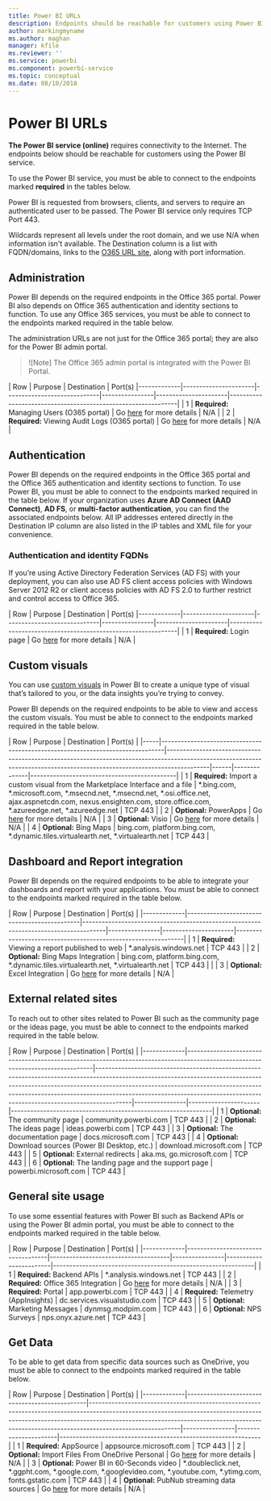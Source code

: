 ```yaml
---
title: Power BI URLs
description: Endpoints should be reachable for customers using Power BI
author: markingmyname
ms.author: maghan
manager: kfile
ms.reviewer: ''
ms.service: powerbi
ms.component: powerbi-service
ms.topic: conceptual
ms.date: 08/10/2018
---
```


# Power BI URLs

**The Power BI service (online)** requires connectivity to the Internet. The endpoints below should be reachable for customers using the Power BI service.

To use the Power BI service, you must be able to connect to the endpoints marked **required** in the tables below.

Power BI is requested from browsers, clients, and servers to require an authenticated user to be passed. The Power BI service only requires TCP Port 443.

Wildcards represent all levels under the root domain, and we use N/A when information isn't available. The Destination column is a list with FQDN/domains, links to the [O365 URL site](https://support.office.com/article/office-365-urls-and-ip-address-ranges-8548a211-3fe7-47cb-abb1-355ea5aa88a2?ui=en-US&rs=en-US&ad=US#bkmk_portal-identity), along with port information.

## Administration

Power BI depends on the required endpoints in the Office 365 portal. Power BI also depends on Office 365 authentication and identity sections to function. To use any Office 365 services, you must be able to connect to the endpoints marked required in the table below.

The administration URLs are not just for the Office 365 portal; they are also for the Power BI admin portal.

>![Note]
>The Office 365 admin portal is integrated with the Power BI Portal.

|     Row     |     Purpose     |     Destination     |       Port(s)
|-------------|----------------------|-----------------------------|----------------|----------------------|--------------------------------------------------------------|
| 1 | **Required:** Managing Users (O365 portal) | Go [here](https://support.office.com/article/Office-365-URLs-and-IP-address-ranges-8548a211-3fe7-47cb-abb1-355ea5aa88a2#bkmk_portal-identity) for more details | N/A |
| 2 | **Required:** Viewing Audit Logs (O365 portal) | Go [here](https://support.office.com/article/Office-365-URLs-and-IP-address-ranges-8548a211-3fe7-47cb-abb1-355ea5aa88a2#bkmk_portal-identity) for more details | N/A |

## Authentication

Power BI depends on the required endpoints in the Office 365 portal and the Office 365 authentication and identity sections to function. To use Power BI, you must be able to connect to the endpoints marked required in the table below. If your organization uses **Azure AD Connect (AAD Connect)**, **AD FS**, or **multi-factor authentication**, you can find the associated endpoints below. All IP addresses entered directly in the Destination IP column are also listed in the IP tables and XML file for your convenience.

### Authentication and identity FQDNs
If you’re using Active Directory Federation Services (AD FS) with your deployment, you can also use AD FS client access policies with Windows Server 2012 R2 or client access policies with AD FS 2.0 to further restrict and control access to Office 365.

|     Row     |     Purpose     |     Destination     |       Port(s)
|-------------|----------------------|-----------------------------|----------------|----------------------|--------------------------------------------------------------|
| 1 | **Required:** Login page | Go [here](https://support.office.com/article/Office-365-URLs-and-IP-address-ranges-8548a211-3fe7-47cb-abb1-355ea5aa88a2#bkmk_identity) for more details | N/A |

## Custom visuals

You can use [custom visuals](power-bi-custom-visuals.md) in Power BI to create a unique type of visual that’s tailored to you, or the data insights you’re trying to convey.

Power BI depends on the required endpoints to be able to view and access the custom visuals. You must be able to connect to the endpoints marked required in the table below.

| Row | Purpose | Destination | Port(s) |
|-----|-------------------------------------------------------------------------------|-------------------------------------------------------------------------------------------------------------------------------------------------------------------------|------|--------------|---------------------------------------------|
| 1 | **Required:** Import a custom visual from the Marketplace Interface and a file | *.bing.com, *.microsoft.com, *.msecnd.net, *.msecnd.net,  *.osi.office.net, ajax.aspnetcdn.com, nexus.ensighten.com, store.office.com, *.azureedge.net, *.azureedge.net | TCP 443 |
| 2 | **Optional:** PowerApps | Go [here](https://docs.microsoft.com/powerapps/maker/canvas-apps/limits-and-config#required-services) for more details | N/A |
| 3 | **Optional:** Visio | Go [here](https://support.office.com/article/Office-365-URLs-and-IP-address-ranges-8548a211-3fe7-47cb-abb1-355ea5aa88a2#bkmk_officeonline) for more details | N/A |
| 4 | **Optional:** Bing Maps | bing.com, platform.bing.com, *.dynamic.tiles.virtualearth.net, *.virtualearth.net | TCP 443 |

## Dashboard and Report integration

Power BI depends on the required endpoints to be able to integrate your dashboards and report with your applications. You must be able to connect to the endpoints marked required in the table below.

|     Row     |     Purpose     |     Destination     |       Port(s)     |
|-------------|---------------------------------------------|-------------------------------------------------------------------------------------|----------------|----------------------|--------------------------------------------------------------|
| 1 | **Required:** Viewing a report published to web | *.analysis.windows.net | TCP 443 |
| 2 | **Optional:** Bing Maps Integration | bing.com, platform.bing.com, *.dynamic.tiles.virtualearth.net, *.virtualearth.net | TCP 443 | |
| 3 | **Optional:** Excel Integration | Go [here](https://support.office.com/article/Office-365-URLs-and-IP-address-ranges-8548a211-3fe7-47cb-abb1-355ea5aa88a2#bkmk_officeonline) for more details | N/A |

## External related sites

To reach out to other sites related to Power BI such as the community page or the ideas page, you must be able to connect to the endpoints marked required in the table below.

|     Row     |     Purpose     |     Destination     |       Port(s)     |
|-------------|-------------------------------------------------------------------------------------------------------------------------------|-----------------------------------------------------------------------------------------------------------------------------------------------------------------------------------------------------------------------------------------------------------------------------------------------------------------------------------|----------------|----------------------|--------------------------------------------------------------|
| 1 | **Optional:** The community page  |  community.powerbi.com | TCP 443 |
| 2 | **Optional:** The ideas page | ideas.powerbi.com | TCP 443 |
| 3 | **Optional:** The documentation page | docs.microsoft.com | TCP 443 |
| 4 | **Optional:** Download sources (Power BI Desktop, etc.) | download.microsoft.com | TCP 443 |
| 5 | **Optional:** External redirects | aka.ms, go.microsoft.com  | TCP 443 |
| 6 | **Optional:** The landing page and the support page | powerbi.microsoft.com | TCP 443 |

## General site usage

To use some essential features with Power BI such as Backend APIs or using the Power BI admin portal, you must be able to connect to the endpoints marked required in the table below.

|     Row     |       Purpose     |       Destination     |       Port(s)     |
|-------------|-----------------------------------|-------------------------------------|----------------|------------------------|--------------------------------------------------------------|
| 1 | **Required:** Backend APIs | *.analysis.windows.net | TCP 443 |
| 2 | **Required:** Office 365 Integration | Go [here](https://support.office.com/article/Office-365-URLs-and-IP-address-ranges-8548a211-3fe7-47cb-abb1-355ea5aa88a2#bkmk_portal-identity) for more details | N/A |
| 3 | **Required:** Portal | app.powerbi.com | TCP 443 |
| 4 | **Required:** Telemetry (AppInsights) | dc.services.visualstudio.com | TCP 443 |
| 5 | **Optional:** Marketing Messages  | dynmsg.modpim.com | TCP 443 |
| 6 | **Optional:** NPS Surveys  | nps.onyx.azure.net | TCP 443 |

## Get Data

To be able to get data from specific data sources such as OneDrive, you must be able to connect to the endpoints marked required in the table below.

|     Row     |     Purpose     |     Destination     |       Port(s)     |
|-------------|-----------------------------------------------|----------------------------------------------------------------------------------------------------------------------------------------------------------------------------------------------------------------------------------------------------------------------|----------------|----------------------|--------------------------------------------------------------|
| 1 | **Required:** AppSource | appsource.microsoft.com | TCP 443 |
| 2 | **Optional:** Import Files From OneDrive Personal | Go [here](https://support.office.com/en-ie/article/required-urls-and-ports-for-onedrive-ce15d2cc-52ef-42cd-b738-d9c6f9b03f3a) for more details | N/A |
| 3 | **Optional:** Power BI in 60-Seconds video | *.doubleclick.net, *.ggpht.com, *.google.com, *.googlevideo.com, *.youtube.com, *.ytimg.com,  fonts.gstatic.com | TCP 443 |
| 4 | **Optional:** PubNub streaming data sources | Go [here](https://support.pubnub.com/support/solutions/articles/14000043522) for more details | N/A |